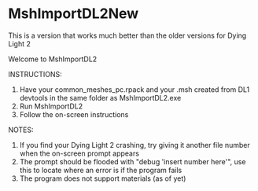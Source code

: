# MshImportDL2New
This is a version that works much better than the older versions for Dying Light 2

Welcome to MshImportDL2

INSTRUCTIONS:

1. Have your common_meshes_pc.rpack and your .msh created from DL1 devtools in the same folder as MshImportDL2.exe
2. Run MshImportDL2
3. Follow the on-screen instructions

NOTES:

1. If you find your Dying Light 2 crashing, try giving it another file number when the on-screen prompt appears
2. The prompt should be flooded with "debug 'insert number here'", use this to locate where an error is if the program fails
3. The program does not support materials (as of yet)
